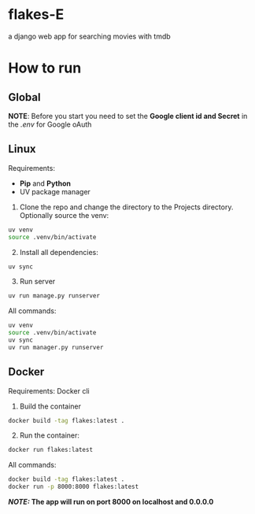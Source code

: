 # flakes-E
a django web app for searching movies with tmdb


# How to run
## Global
**NOTE**: Before you start you need to set the **Google client id and Secret** in the _.env_ for Google oAuth

## Linux
Requirements:
* **Pip** and **Python**
* UV package manager

1. Clone the repo and change the directory to the Projects directory. Optionally source the venv:
```bash
uv venv
source .venv/bin/activate
```

2. Install all dependencies:
```bash
uv sync
```

3. Run server
```bash
uv run manage.py runserver
```

All commands:
```bash
uv venv
source .venv/bin/activate
uv sync
uv run manager.py runserver
```

## Docker
Requirements: Docker cli

1. Build the container
```bash
docker build -tag flakes:latest .
```

2. Run the container:
```bash
docker run flakes:latest
```

All commands:
```bash
docker build -tag flakes:latest .
docker run -p 8000:8000 flakes:latest
```

**_NOTE:_ The app will run on port 8000 on localhost and 0.0.0.0**
